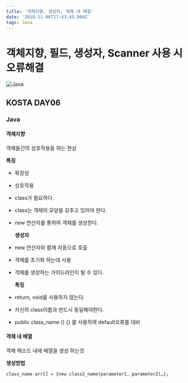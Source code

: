 ```yaml
---
title: '객체지향, 생성자, 객체 내 배열'
date: '2018-11-06T17:43:45.000Z'
tags: Java
---
```


# 객체지향, 필드, 생성자, Scanner 사용 시 오류해결

![Java](../../.gitbook/assets/javaimage.png)

## KOSTA DAY06

### Java

#### 객체지향

객체들간의 상호작용을 하는 현상

**특징**

* 확장성
* 상호작용
* class가 필요하다.
* class는 객체의 모양을 갖추고 있어야 한다.
* new 연산자를 통하여 객체를 생성한다.

  **생성자**

* new 연산자와 함께 자동으로 호출
* 객체를 초기화 하는데 사용
* 객체를 생성하는 가이드라인이 될 수 있다.

  **특징**

* return, void를 사용하지 않는다.
* 자신의 class이름과 반드시 동일해야한다.
* public class\_name \(\) {} 를 사용하여 default오류를 대비

#### 객체 내 배열

객체 메소드 내에 배열을 생성 하는것

**생성방법**

```text
class_name arr[] = {new class2_name(parameter1, parameter2)…};
```

